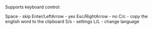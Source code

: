 Supports keyboard control:

Space           - skip
Enter/LeftArrow - yes
Esc/RightArrow  - no
С/c             - copy the english word to the clipboard
S/s             - settings
L/L             - change language
